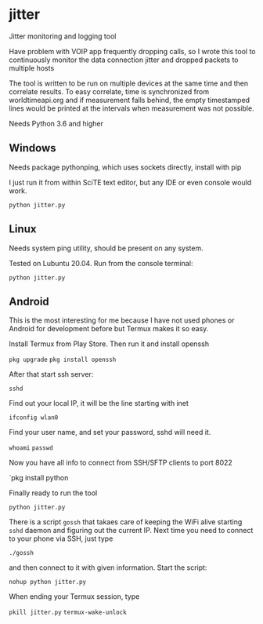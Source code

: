 # jitter

Jitter monitoring and logging tool

Have problem with VOIP app frequently dropping calls, so I wrote this tool to
continuously monitor the data connection jitter and dropped packets to multiple
hosts

The tool is written to be run on multiple devices at the same time and then
correlate results. To easy correlate, time is synchronized from worldtimeapi.org
and if measurement falls behind, the empty timestamped lines would be printed at
the intervals when measurement was not possible.

Needs Python 3.6 and higher

## Windows

Needs package pythonping, which uses sockets directly, install with pip

I just run it from within SciTE text editor, but any IDE or even console
would work.

`python jitter.py`

## Linux

Needs system ping utility, should be present on any system.

Tested on Lubuntu 20.04. Run from the console terminal:

`python jitter.py`

## Android

This is the most interesting for me because I have not used phones
or Android for development before but Termux makes it so easy.

Install Termux from Play Store. Then run it and install openssh

`pkg upgrade`
`pkg install openssh`

After that start ssh server:

`sshd`

Find out your local IP, it will be the line starting with inet

`ifconfig wlan0`

Find your user name, and set your password, sshd will need it.

`whoami`
`passwd`

Now you have all info to connect from SSH/SFTP clients to port 8022

`pkg install python

Finally ready to run the tool

`python jitter.py`

There is a script `gossh` that takaes care of keeping the WiFi alive
starting `sshd` daemon and figuring out the current IP. Next time you
need to connect to your phone via SSH, just type

`./gossh`

and then connect to it with given information. Start the script:

`nohup python jitter.py`

When ending your Termux session, type

`pkill jitter.py`
`termux-wake-unlock`
